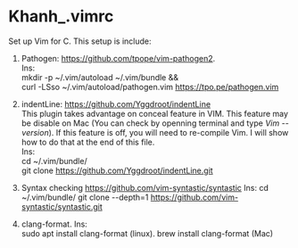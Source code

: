 # Khanh_.vimrc
Set up Vim for C. This setup is include:

1. Pathogen: https://github.com/tpope/vim-pathogen2.  
Ins:  
mkdir -p ~/.vim/autoload ~/.vim/bundle && \
curl -LSso ~/.vim/autoload/pathogen.vim https://tpo.pe/pathogen.vim
  
2. indentLine: https://github.com/Yggdroot/indentLine   
This plugin takes advantage on conceal feature in VIM. This feature may be disable on Mac (You can check by openning terminal and type *Vim --version*). If this feature is off, you will need to re-compile Vim. I will show how to do that at the end of this file.  
Ins:  
cd ~/.vim/bundle/   
git clone https://github.com/Yggdroot/indentLine.git 

3. Syntax checking https://github.com/vim-syntastic/syntastic
Ins:
cd ~/.vim/bundle/
git clone --depth=1 https://github.com/vim-syntastic/syntastic.git

4. clang-format. 
Ins:  
sudo apt install clang-format (linux). 
brew install clang-format (Mac)

